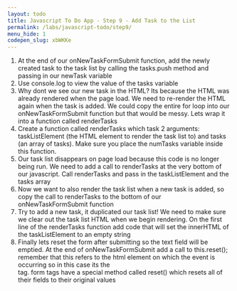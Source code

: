 ```yaml
---
layout: todo
title: Javascript To Do App - Step 9 - Add Task to the List
permalink: /labs/javascript-todo/step9/
menu_hide: 1
codepen_slug: xbWKKe
---
```


1. At the end of our onNewTaskFormSubmit function, add the newly created task to the task list by calling the tasks.push method and passing in our newTask variable
2. Use console.log to view the value of the tasks variable
3. Why dont we see our new task in the HTML? Its because the HTML was already rendered when the page load. We need to re-render the HTML again when the task is added. We could copy the entire for loop into our onNewTaskFormSubmit function but that would be messy. Lets wrap it into a function called renderTasks
4. Create a function called renderTasks which task 2 arguments: taskListElement (the HTML element to render the task list to) and tasks (an array of tasks). Make sure you place the numTasks variable inside this function. 
5. Our task list disappears on page load because this code is no longer being run. We need to add a call to renderTasks at the very bottom of our javascript. Call renderTasks and pass in the taskListElement and the tasks array
6. Now we want to also render the task list when a new task is added, so copy the call to renderTasks to the bottom of our onNewTaskFormSubmit function
7. Try to add a new task, it duplicated our task list! We need to make sure we clear out the task list HTML when we begin rendering. On the first line of the renderTasks function add code that will set the innerHTML of the taskListElement to an empty string
8. Finally lets reset the form after submitting so the text field will be emptied. At the end of onNewTaskFormSubmit add a call to this.reset(); remember that this refers to the html element on which the event is occurring so in this case its the <form> tag. form tags have a special method called reset() which resets all of their fields to their original values
